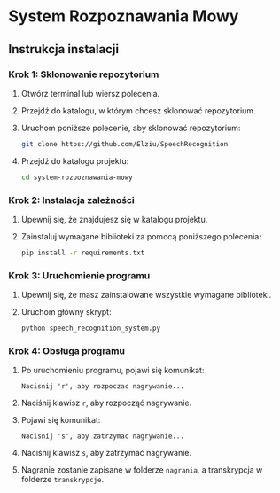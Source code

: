 
# System Rozpoznawania Mowy

## Instrukcja instalacji

### Krok 1: Sklonowanie repozytorium

1. Otwórz terminal lub wiersz polecenia.
2. Przejdź do katalogu, w którym chcesz sklonować repozytorium.
3. Uruchom poniższe polecenie, aby sklonować repozytorium:
 
    ```bash
    git clone https://github.com/Elziu/SpeechRecognition
    ```
5. Przejdź do katalogu projektu:
 
    ```bash
    cd system-rozpoznawania-mowy
    ```

### Krok 2: Instalacja zależności

1. Upewnij się, że znajdujesz się w katalogu projektu.
2. Zainstaluj wymagane biblioteki za pomocą poniższego polecenia:
   
    ```bash
    pip install -r requirements.txt
    ```

### Krok 3: Uruchomienie programu

1. Upewnij się, że masz zainstalowane wszystkie wymagane biblioteki.
2. Uruchom główny skrypt:
   
    ```bash
    python speech_recognition_system.py
    ```

### Krok 4: Obsługa programu

1. Po uruchomieniu programu, pojawi się komunikat:
   
    ```
    Nacisnij 'r', aby rozpoczac nagrywanie...
    ```
3. Naciśnij klawisz `r`, aby rozpocząć nagrywanie.
4. Pojawi się komunikat:
   
    ```
    Nacisnij 's', aby zatrzymac nagrywanie...
    ```
6. Naciśnij klawisz `s`, aby zatrzymać nagrywanie.
7. Nagranie zostanie zapisane w folderze `nagrania`, a transkrypcja w folderze `transkrypcje`.
